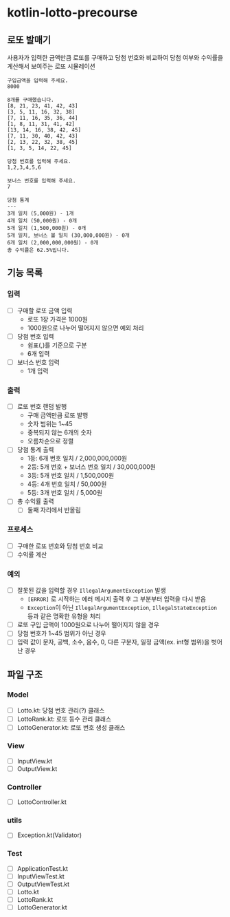 # kotlin-lotto-precourse

## 로또 발매기
사용자가 입력한 금액만큼 로또를 구매하고 당첨 번호와 비교하여 당첨 여부와 수익률을 계산해서 보여주는 로또 시뮬레이션

```text
구입금액을 입력해 주세요.
8000

8개를 구매했습니다.
[8, 21, 23, 41, 42, 43] 
[3, 5, 11, 16, 32, 38] 
[7, 11, 16, 35, 36, 44] 
[1, 8, 11, 31, 41, 42] 
[13, 14, 16, 38, 42, 45] 
[7, 11, 30, 40, 42, 43] 
[2, 13, 22, 32, 38, 45] 
[1, 3, 5, 14, 22, 45]

당첨 번호를 입력해 주세요.
1,2,3,4,5,6

보너스 번호를 입력해 주세요.
7

당첨 통계
---
3개 일치 (5,000원) - 1개
4개 일치 (50,000원) - 0개
5개 일치 (1,500,000원) - 0개
5개 일치, 보너스 볼 일치 (30,000,000원) - 0개
6개 일치 (2,000,000,000원) - 0개
총 수익률은 62.5%입니다.
```

## 기능 목록
### 입력
- [ ] 구매할 로또 금액 입력
  - 로또 1장 가격은 1000원
  - 1000원으로 나누어 떨어지지 않으면 예외 처리
- [ ] 당첨 번호 입력
  - 쉼표(,)를 기준으로 구분
  - 6개 입력
- [ ] 보너스 번호 입력
  - 1개 입력

### 출력
- [ ] 로또 번호 랜덤 발행
  - 구매 금액만큼 로또 발행
  - 숫자 범위는 1~45
  - 중복되지 않는 6개의 숫자
  - 오름차순으로 정렬
- [ ] 당첨 통계 출력
  - 1등: 6개 번호 일치 / 2,000,000,000원
  - 2등: 5개 번호 + 보너스 번호 일치 / 30,000,000원
  - 3등: 5개 번호 일치 / 1,500,000원
  - 4등: 4개 번호 일치 / 50,000원
  - 5등: 3개 번호 일치 / 5,000원
- [ ] 총 수익률 출력
  - [ ] 둘째 자리에서 반올림

### 프로세스
- [ ] 구매한 로또 번호와 당첨 번호 비교
- [ ] 수익률 계산

### 예외
- [ ] 잘못된 값을 입력할 경우 `IllegalArgumentException` 발생
  - `[ERROR]` 로 시작하는 에러 메시지 출력 후 그 부분부터 입력을 다시 받음
  - `Exception`이 아닌 `IllegalArgumentException`, `IllegalStateException` 등과 같은 명확한 유형을 처리
- [ ] 로또 구입 금액이 1000원으로 나누어 떨어지지 않을 경우
- [ ] 당첨 번호가 1~45 범위가 아닌 경우
- [ ] 입력 값이 문자, 공백, 소수, 음수, 0, 다른 구분자, 일정 금액(ex. int형 범위)을 벗어난 경우

## 파일 구조
### Model
- [ ] Lotto.kt: 당첨 번호 관리(?) 클래스
- [ ] LottoRank.kt: 로또 등수 관리 클래스 
- [ ] LottoGenerator.kt: 로또 번호 생성 클래스

### View
- [ ] InputView.kt
- [ ] OutputView.kt

### Controller
- [ ] LottoController.kt

### utils
- [ ] Exception.kt(Validator)

### Test
- [ ] ApplicationTest.kt
- [ ] InputViewTest.kt
- [ ] OutputViewTest.kt
- [ ] Lotto.kt
- [ ] LottoRank.kt
- [ ] LottoGenerator.kt
